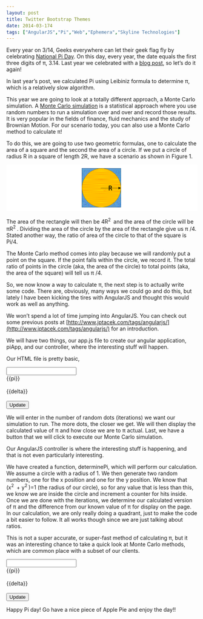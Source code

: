 ```yaml
---
layout: post
title: Twitter Bootstrap Themes
date: 2014-03-174
tags: ["AngularJS","Pi","Web","Ephemera","Skyline Technologies"]
---
```


Every year on 3/14, Geeks everywhere can let their geek flag fly by
celebrating [National Pi Day](http://en.wikipedia.org/wiki/Pi_Day). On this day, every year, the date equals the first three
digits of π, 3.14. Last year we celebrated with a [blog post](http://www.jptacek.com/2013/03/have_your_pi/), so let’s do it again!

In last year’s post, we calculated Pi using Leibiniz formula to determine π, which is a relatively slow algorithm.

This year we are going to look at a totally different approach, a Monte Carlo simulation.
A [Monte Carlo simulation](http://en.wikipedia.org/wiki/Monte_Carlo_method) is a statistical approach where you use
random numbers to run a simulation over and over and record those results. It is very popular in the fields of finance,
fluid mechanics and the study of Brownian Motion. For our scenario today, you can also use a Monte Carlo method to calculate π!

To do this, we are going to use two geometric formulas, one to calculate the area of a square and the second the area of a
circle. If we put a circle of radius R in a square of length 2R, we have a scenario as shown in Figure 1.

![Circle in Square](PtacekPie_002.GIF)

The area of the rectangle will then be 4R<sup>2&nbsp;</sup>  and the area of the circle will be πR<sup>2&nbsp;</sup>.
Dividing the area of the circle by the area of the rectangle give us π /4. Stated another way, the ratio of area of the
circle to that of the square is Pi/4.

The Monte Carlo method comes into play because we will randomly put a point on the square. If the point falls within
the circle, we record it. The total ratio of points in the circle (aka, the area of the circle) to total points
(aka, the area of the square) will tell us π /4.

So, we now know a way to calculate π, the next step is to actually write some code. There are, obviously, many
ways we could go and do this, but lately I have been kicking the tires with AngularJS and thought this would work as
well as anything.

We won’t spend a lot of time jumping into AngularJS. You can check out some previous posts at
[http://www.jptacek.com/tags/angularjs/](http://www.jptacek.com/tags/angularjs/) for an introduction.

We will have two things, our app.js file to create our angular application, piApp, and our controller,
 where the interesting stuff will happen.

Our HTML file is pretty basic,

<div id="piApp" data-ng-app="piApp">
    <div id="piCtrl" data-ng-controller="piAppController">
        <input id="iteration" data-ng-model="iterations"/><br/>
        <div id="piCalc" >{{pi}}</div><br/>
        <div id="piCalcDiff" >{{delta}}</div><br/>
        <button data-ng-click="calculatePi()" >Update</button>
    </div>
</div>

We will enter in the number of random dots (iterations) we want our simulation to run. The more dots, the closer we get.
We will then display the calculated value of π and how close we are to π actual. Last, we have a button that we will click to
execute our Monte Carlo simulation.

Our AngularJS controller is where the interesting stuff is happening, and that is not even particularly interesting.

We have created a function, determinePi, which will perform our calculation. We assume a circle with a radius of 1.
We then generate two random numbers, one for the x position and one for the y position. We know that
(x<sup>2&nbsp;</sup> + y<sup>2&nbsp;</sup>)=1 (the radius of our circle), so for any value that is less than this, we know we are
inside the circle and increment a counter for hits inside. Once we are done with the iterations, we determine our
calculated version of π and the difference from our known value of π for display on the page. In our calculation, we are only
really doing a quadrant, just to make the code a bit easier to follow. It all works though since we are just talking about
ratios.

This is not a super accurate, or super-fast method of calculating π, but it was an interesting chance to take a quick look at
Monte Carlo methods, which are common place with a subset of our clients.

<div id="piApp" data-ng-app="piApp">
    <div id="piCtrl" data-ng-controller="piAppController">
        <input id="iteration" data-ng-model="iterations"/><br/>
        <div id="piCalc" >{{pi}}</div><br/>
        <div id="piCalcDiff" >{{delta}}</div><br/>
        <button data-ng-click="calculatePi()" >Update</button>
    </div>

</div>

Happy Pi day! Go have a nice piece of Apple Pie and enjoy the day!!

<script type="text/javascript" src="/2014/03/National-Pi-Day-2014/js/piApp.js"></script>
<script type="text/javascript" src="/2014/03/National-Pi-Day-2014/js/piController.js"></script>
